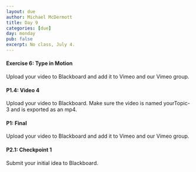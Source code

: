 ```yaml
---
layout: due
author: Michael McDermott
title: Day 9
categories: [due]
day: monday
pub: false
excerpt: No class, July 4.
---
```

#### Exercise 6: Type in Motion
Upload your video to Blackboard and add it to Vimeo and our Vimeo group.

#### P1.4: Video 4
Upload your video to Blackboard. Make sure the video is named yourTopic-3 and is exported as an mp4.

#### P1: Final
Upload your video to Blackboard and add it to Vimeo and our Vimeo group.

#### P2.1: Checkpoint 1
Submit your initial idea to Blackboard.
